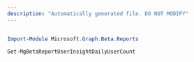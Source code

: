 ```yaml
---
description: "Automatically generated file. DO NOT MODIFY"
---
```


```powershell

Import-Module Microsoft.Graph.Beta.Reports

Get-MgBetaReportUserInsightDailyUserCount

```